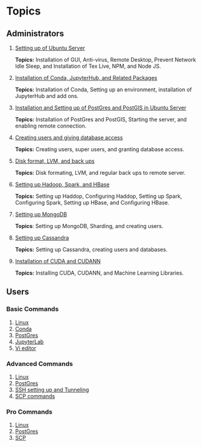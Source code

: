# Topics

## Administrators

1. [Setting up of Ubuntu Server](ubuntu.html)

    __Topics:__ Installation of GUI, Anti-virus, Remote Desktop, Prevent Network Idle Sleep, and Installation of Tex Live, NPM, and Node JS.
    
2. [Installation of Conda, JupyterHub, and Related Packages](jupyterHub.html)

    __Topics:__ Installation of Conda, Setting up an environment, installation of JupyterHub and add ons. 

3. [Installation and Setting up of PostGres and PostGIS in Ubuntu Server](postGres.html)

    __Topics:__ Installation of PostGres and PostGIS, Starting the server, and enabling remote connection. 

4. [Creating users and giving database access](users.html)

    __Topics:__ Creating users, super users, and granting database access.
  
5. [Disk format, LVM, and back ups](lvm.html)

    __Topics:__ Disk formating, LVM, and regular back ups to remote server. 
  
6. [Setting up Hadoop, Spark, and HBase](bigData.html)

    __Topics:__ Setting up Haddop, Configuring Haddop, Setting up Spark, Configuring Spark, Setting up HBase, and Configuring HBase.
  
7. [Setting up MongoDB](mongoDB.html)

    __Topics__: Setting up MongoDB, Sharding, and creating users.
   
8. [Setting up Cassandra](cassandra.html)

    __Topics:__ Setting up Cassandra, creating users and databases.

9. [Installation of CUDA and CUDANN](cuda.html)

    __Topics:__ Installing CUDA, CUDANN, and Machine Learning Libraries. 

## Users

### Basic Commands
1. [Linux](linuxCommands.html)
2. [Conda](condaCommands.html)
3. [PostGres](postGresCommands.html)
4. [JupyterLab](jupyterLabCommands.html)
5. [Vi editor](viCommands.html)

### Advanced Commands
1. [Linux](linuxAdvCommands.html)
2. [PostGres](postGresAdvCommands.html)
3. [SSH setting up and Tunneling](sshAdvCommands.html)
4. [SCP commands](scpAdvCommands.html)


### Pro Commands
1. [Linux](linuxProCommands.html)
2. [PostGres](postGresProCommands.html)
3. [SCP](scpProCommands.html)

